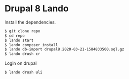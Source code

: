 # Drupal 8 Lando

Install the dependencies.

```sh
$ git clone repo
$ cd repo
$ lando start
$ lando composer install 
$ lando db-import drupal8.2020-03-21-1584833500.sql.gz
$ lando drush cr
```

Login on drupal

```sh
$ lando drush uli
```
